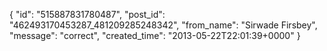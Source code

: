  {
   "id": "515887831780487",
   "post_id": "462493170453287_481209285248342",
   "from_name": "Sirwade Firsbey",
   "message": "correct",
   "created_time": "2013-05-22T22:01:39+0000"
 }
